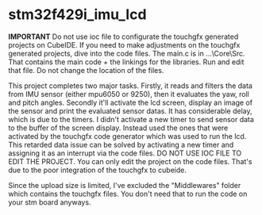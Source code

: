 # stm32f429i_imu_lcd
**IMPORTANT** Do not use ioc file to configurate the touchgfx generated projects on CubeIDE. If you need to make adjustments on the touchgfx generated projects, dive into the code files.
The main.c is in ...\Core\Src. That contains the main code + the linkings for the libraries. Run and edit that file. Do not change the location of the files. 

This project completes two major tasks. Firstly, it reads and filters the data from IMU sensor (either mpu6050 or 9250), then it evaluates the yaw, roll and pitch angles. Secondly it'll activate the lcd screen, display an image of the sensor and print the evaluated sensor datas. It has considerable delay, which is due to the timers. I didn't activate a new timer to send sensor data to the buffer of the screen display. Instead used the ones that were activated by the touchgfx code generator which was used to run the lcd. This retarded data issue can be solved by activating a new timer and assigning it as an interrupt via the code files. DO NOT USE IOC FILE TO EDIT THE PROJECT. You can only edit the project on the code files. That's due to the poor integration of the touchgfx to cubeide.

Since the upload size is limited, I've excluded the "Middlewares" folder which contains the touchgfx files. You don't need that to run the code on your stm board anyways.


